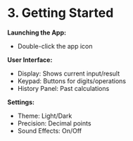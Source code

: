 # 3. Getting Started

**Launching the App:**
- Double-click the app icon

**User Interface:**
- Display: Shows current input/result
- Keypad: Buttons for digits/operations
- History Panel: Past calculations

**Settings:**
- Theme: Light/Dark
- Precision: Decimal points
- Sound Effects: On/Off

